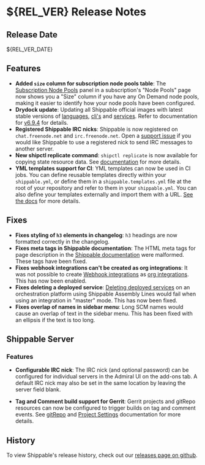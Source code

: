 # ${REL_VER} Release Notes

## Release Date

${REL_VER_DATE}

## Features

- **Added `size` column for subscription node pools table**: The [Subscription Node Pools](http://docs.shippable.com/platform/management/subscription/node-pools/) panel in a subscription's "Node Pools" page now shows you a "Size" column if you have any On Demand node pools, making it easier to identify how your node pools have been configured.
- **Drydock update**: Updating all Shippable official images with latest
  stable versions of [languages](http://docs.shippable.com/platform/runtime/machine-image/language-versions/), [cli's](http://docs.shippable.com/platform/runtime/machine-image/cli-versions/) and [services](http://docs.shippable.com/platform/runtime/machine-image/services-versions/). Refer to documentation
  for [v6.9.4](http://docs.shippable.com/platform/runtime/machine-image/ami-v694/) for details.
- **Registered Shippable IRC nicks**: Shippable is now registered on `chat.freenode.net` and `irc.freenode.net`. Open a [support issue](https://github.com/Shippable/support/issues/new) if you would like Shippable to use a registered nick to send IRC messages to another server.
- **New shipctl replicate command**: `shipctl replicate` is now available for copying state resource data. See [documentation](http://docs.shippable.com/platform/tutorial/workflow/using-shipctl/#replicate) for more details.
- **YML templates support for CI**: YML templates can now be used in CI jobs. You can define reusable templates directly within your `shippable.yml`, or define them in a `shippable.templates.yml` file at the root of your repository and refer to them in your `shippable.yml`. You can also define your templates externally and import them with a URL. [See the docs](http://docs.shippable.com/ci/yml-structure/) for more details.

## Fixes

- **Fixes styling of `h3` elements in changelog**: `h3` headings are now formatted correctly in the changelog.
- **Fixes meta tags in Shippable documentation**: The HTML meta tags for page description in the [Shippable documentation](http://docs.shippable.com/) were malformed. These tags have been fixed.
- **Fixes webhook integrations can't be created as org integrations**: It was not possible to create [Webhook integrations](http://docs.shippable.com/platform/integration/webhook/) as [org integrations](http://docs.shippable.com/platform/tutorial/integration/subscription-integrations/#creating-an-org-integration-recommended-for-teams). This has now been enabled.
- **Fixes deleting a deployed service**: [Deleting deployed services](http://docs.shippable.com/deploy/deleting-a-service/) on an orchestration platform using Shippable Assembly Lines would fail when using an integration in "master" mode. This has now been fixed.
- **Fixes overlap of names in sidebar menu**: Long SCM names would cause an overlap of text in the sidebar menu. This has been fixed with an ellipsis if the text is too long.

## Shippable Server

### Features

- **Configurable IRC nick**: The IRC nick (and optional password) can be configured for individual servers in the Admiral UI on the add-ons tab. A default IRC nick may also be set in the same location by leaving the server field blank.

- **Tag and Comment build support for Gerrit**: Gerrit projects and gitRepo resources can now be configured to trigger builds on tag and comment events. See [gitRepo](http://docs.shippable.com/platform/workflow/resource/gitrepo/#latestSyntax) and [Project Settings](http://docs.shippable.com/platform/management/project/settings/#webhookConfig) documentation for more details.

## History

To view Shippable's release history, check out our [releases page on github](https://github.com/Shippable/admiral/releases).
